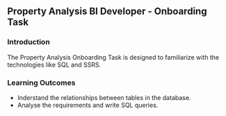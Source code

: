## Property Analysis BI Developer - Onboarding Task

### Introduction

The Property Analysis Onboarding Task is designed to familiarize with the technologies like SQL and SSRS.

### Learning Outcomes

- Inderstand the relationships between tables in the database.
- Analyse the requirements and write SQL queries.
